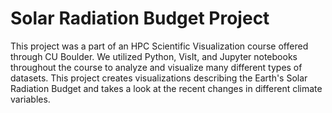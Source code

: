 # Solar Radiation Budget Project

This project was a part of an HPC Scientific Visualization course offered through CU Boulder. We utilized Python, VisIt, and Jupyter notebooks throughout the course to analyze and visualize many different types of datasets. This project creates visualizations describing the Earth's Solar Radiation Budget and takes a look at the recent changes in different climate variables. 


